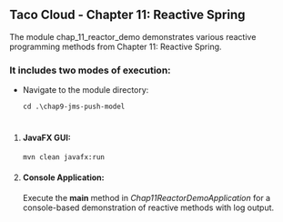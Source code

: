 ## Taco Cloud - Chapter 11: Reactive Spring

The module chap_11_reactor_demo demonstrates 
various reactive programming methods from Chapter 11: Reactive Spring.

### It includes two modes of execution:
* Navigate to the module directory:
    ```
    cd .\chap9-jms-push-model
    ```
  #
1. #### JavaFX GUI:
   
    ```bash
    mvn clean javafx:run
    ```
2. #### Console Application:
   Execute the **main** method in *Chap11ReactorDemoApplication* 
   for a console-based demonstration of reactive methods with log output.
